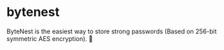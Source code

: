 # bytenest

ByteNest is the easiest way to store strong passwords (Based on 256-bit symmetric AES encryption). 🔑
